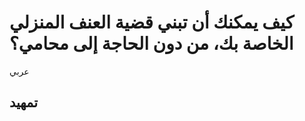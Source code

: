 <h1>كيف يمكنك أن تبني قضية العنف المنزلي الخاصة بك، من دون الحاجة إلى محامي؟</h1><span>عربي</span>
<h2>تمهيد</h2>